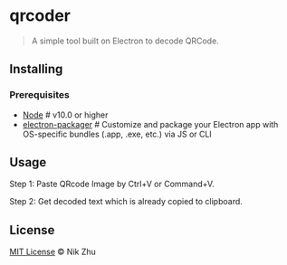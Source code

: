 # qrcoder
> A simple tool built on Electron to decode QRCode.

## Installing

### Prerequisites
- [Node](https://github.com/nodejs/node)  # v10.0 or higher
- [electron-packager](https://github.com/electron-userland/electron-packager)  # Customize and package your Electron app with OS-specific bundles (.app, .exe, etc.) via JS or CLI 


## Usage
<p>Step 1: Paste QRcode Image by Ctrl+V or Command+V.</p>
<p>Step 2: Get decoded text which is already copied to clipboard.</p>

## License

[MIT License](http://nickzhu.mit-license.org/) © Nik Zhu
